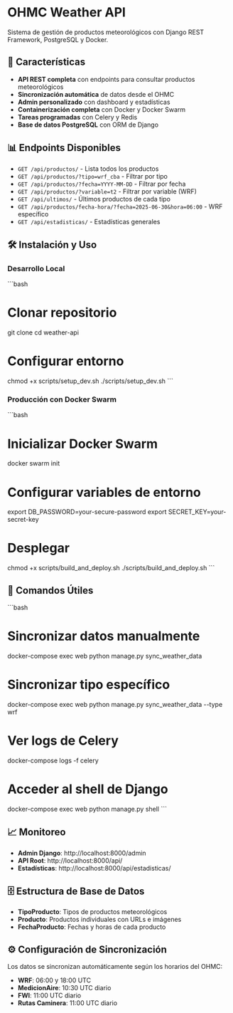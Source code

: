# OHMC Weather API

Sistema de gestión de productos meteorológicos con Django REST Framework, PostgreSQL y Docker.

## 🚀 Características

- **API REST completa** con endpoints para consultar productos meteorológicos
- **Sincronización automática** de datos desde el OHMC
- **Admin personalizado** con dashboard y estadísticas
- **Containerización completa** con Docker y Docker Swarm
- **Tareas programadas** con Celery y Redis
- **Base de datos PostgreSQL** con ORM de Django

## 📊 Endpoints Disponibles

- `GET /api/productos/` - Lista todos los productos
- `GET /api/productos/?tipo=wrf_cba` - Filtrar por tipo
- `GET /api/productos/?fecha=YYYY-MM-DD` - Filtrar por fecha
- `GET /api/productos/?variable=t2` - Filtrar por variable (WRF)
- `GET /api/ultimos/` - Últimos productos de cada tipo
- `GET /api/productos/fecha-hora/?fecha=2025-06-30&hora=06:00` - WRF específico
- `GET /api/estadisticas/` - Estadísticas generales

## 🛠️ Instalación y Uso

### Desarrollo Local

\`\`\`bash
# Clonar repositorio
git clone <repo-url>
cd weather-api

# Configurar entorno
chmod +x scripts/setup_dev.sh
./scripts/setup_dev.sh
\`\`\`

### Producción con Docker Swarm

\`\`\`bash
# Inicializar Docker Swarm
docker swarm init

# Configurar variables de entorno
export DB_PASSWORD=your-secure-password
export SECRET_KEY=your-secret-key

# Desplegar
chmod +x scripts/build_and_deploy.sh
./scripts/build_and_deploy.sh
\`\`\`

## 🔧 Comandos Útiles

\`\`\`bash
# Sincronizar datos manualmente
docker-compose exec web python manage.py sync_weather_data

# Sincronizar tipo específico
docker-compose exec web python manage.py sync_weather_data --type wrf

# Ver logs de Celery
docker-compose logs -f celery

# Acceder al shell de Django
docker-compose exec web python manage.py shell
\`\`\`

## 📈 Monitoreo

- **Admin Django**: http://localhost:8000/admin
- **API Root**: http://localhost:8000/api/
- **Estadísticas**: http://localhost:8000/api/estadisticas/

## 🗄️ Estructura de Base de Datos

- **TipoProducto**: Tipos de productos meteorológicos
- **Producto**: Productos individuales con URLs e imágenes
- **FechaProducto**: Fechas y horas de cada producto

## ⚙️ Configuración de Sincronización

Los datos se sincronizan automáticamente según los horarios del OHMC:
- **WRF**: 06:00 y 18:00 UTC
- **MedicionAire**: 10:30 UTC diario
- **FWI**: 11:00 UTC diario
- **Rutas Caminera**: 11:00 UTC diario
